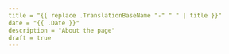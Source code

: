 ```yaml
---
title = "{{ replace .TranslationBaseName "-" " " | title }}"
date = "{{ .Date }}"
description = "About the page"
draft = true
---
```

